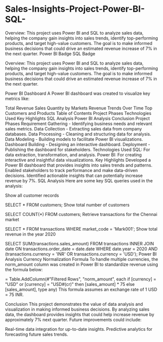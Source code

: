 # Sales-Insights-Project-Power-BI-SQL-
Overview: This project uses Power BI and SQL to analyze sales data, helping the company gain insights into sales trends, identify top-performing products, and target high-value customers. The goal is to make informed business decisions that could drive an estimated revenue increase of 7% in the next quarter.
Power BI Badge SQL Badge

Overview:
This project uses Power BI and SQL to analyze sales data, helping the company gain insights into sales trends, identify top-performing products, and target high-value customers. The goal is to make informed business decisions that could drive an estimated revenue increase of 7% in the next quarter.

Power BI Dashboard
A Power BI dashboard was created to visualize key metrics like:

Total Revenue
Sales Quantity by Markets
Revenue Trends Over Time
Top Customers and Products
Table of Contents
Project Phases
Technologies Used
Key Highlights
SQL Analysis
Power BI Analysis
Conclusion
Project Phases
Requirement Gathering - Identifying business needs and relevant sales metrics.
Data Collection - Extracting sales data from company databases.
Data Processing - Cleaning and structuring data for analysis.
Data Modeling - Building models to facilitate Power BI visualizations.
Dashboard Building - Designing an interactive dashboard.
Deployment - Publishing the dashboard for stakeholders.
Technologies Used
SQL: For data extraction, transformation, and analysis.
Power BI: For creating interactive and insightful data visualizations.
Key Highlights
Developed a Power BI dashboard that provides insights into sales trends and patterns.
Enabled stakeholders to track performance and make data-driven decisions.
Identified actionable insights that can potentially increase revenue by 7%.
SQL Analysis
Here are some key SQL queries used in the analysis:

Show all customer records

SELECT * FROM customers;
Show total number of customers

SELECT COUNT(*) FROM customers;
Retrieve transactions for the Chennai market

SELECT * FROM transactions WHERE market_code = 'Mark001';
Show total revenue in the year 2020

SELECT SUM(transactions.sales_amount) 
FROM transactions 
INNER JOIN date ON transactions.order_date = date.date 
WHERE date.year = 2020 
  AND (transactions.currency = 'INR' OR transactions.currency = 'USD');
Power BI Analysis
Currency Normalization Formula
To handle multiple currencies, the norm_amount column was created in Power BI to standardize revenue using the formula below:

= Table.AddColumn(#"Filtered Rows", "norm_amount", each if [currency] = "USD" or [currency] = "USD#(cr)" then [sales_amount] * 75 else [sales_amount], type any)
This formula assumes an exchange rate of 1 USD = 75 INR.

Conclusion
This project demonstrates the value of data analysis and visualization in making informed business decisions. By analyzing sales data, the dashboard provides insights that could help increase revenue by approximately 7% next quarter. Future improvements could include:

Real-time data integration for up-to-date insights.
Predictive analytics for forecasting future sales trends.



